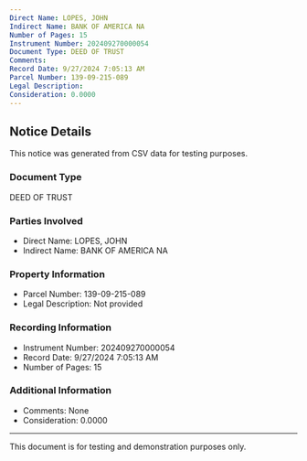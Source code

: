 ```yaml
---
Direct Name: LOPES, JOHN
Indirect Name: BANK OF AMERICA NA
Number of Pages: 15
Instrument Number: 202409270000054
Document Type: DEED OF TRUST
Comments: 
Record Date: 9/27/2024 7:05:13 AM
Parcel Number: 139-09-215-089
Legal Description: 
Consideration: 0.0000
---
```


## Notice Details

This notice was generated from CSV data for testing purposes.

### Document Type
DEED OF TRUST

### Parties Involved
- Direct Name: LOPES, JOHN
- Indirect Name: BANK OF AMERICA NA

### Property Information
- Parcel Number: 139-09-215-089
- Legal Description: Not provided

### Recording Information
- Instrument Number: 202409270000054
- Record Date: 9/27/2024 7:05:13 AM
- Number of Pages: 15

### Additional Information
- Comments: None
- Consideration: 0.0000

---

This document is for testing and demonstration purposes only.
